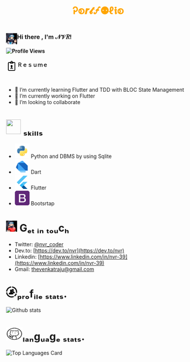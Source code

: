 # <p  align="center" style="color:orange;">Ꭾစ𝒓𝓽🝡⚉ℓ𝖎စ</p>

### Hi there , <img align="left" height = "30" width = "30" alt="" src= "https://github.com/nvrr/nvrr/blob/main/asset/images/photo_2021-02-06_10-55-57.jpg"/> I'm  𝒩𝒱𝑅!

 #### ![Profile Views](https://komarev.com/ghpvc/?username=nvrr)

 #### Ｒｅｓｕｍｅ<a href="https://drive.google.com/file/d/1IcBxGDjYaOYE8O5jSfKER1IXtBp86Sb1/view?usp=drivesdk"><img align="left" height = "30" width = "30" alt="RESUME" src= "https://github.com/nvrr/nvrr/blob/main/asset/resumeIcons/icons8-cv-30.png"/></a>
 </br>

- 🌱 I’m currently learning Flutter and TDD with BLOC State Management
- 🔭 I’m currently working on Flutter
- 👯 I’m looking to collaborate  

# <img  height = "40" width = "40" src= "https://github.com/nvrr/nvrr/blob/main/asset/skil.webp"/> ₛₖᵢₗₗₛ
- <code><img height="40" src="https://github.com/nvrr/nvrr/blob/main/asset/python.png"></code> Python and DBMS by using Sqlite
- <code><img height="40" src="https://github.com/nvrr/nvrr/blob/main/asset/icons/dart.png"></code> Dart
-  <code><img height="40" src="https://github.com/nvrr/nvrr/blob/main/asset/flutter.png"></code> Flutter
- <code><img height="40" src="https://github.com/nvrr/nvrr/blob/main/asset/bootstrap4.png"></code> Bootsrtap


# <img  height = "30" width = "30" src= "https://github.com/nvrr/nvrr/blob/main/asset/images/photo_2021-02-06_11-39-46.jpg"/> Gₑₜ ᵢₙ ₜₒᵤcₕ
- Twitter: [@nvr_coder](https://twitter.com/nvr_coder)
- Dev.to: [https://dev.to/nvr](https://dev.to/nvr)
- Linkedin: [https://www.linkedin.com/in/nvr-39](https://www.linkedin.com/in/nvr-39)
- Gmail: [thevenkatraju@gmail.com](thevenkatraju@gmail.com)

# <img  height = "30" width = "30" src= "https://github.com/nvrr/nvrr/blob/main/asset/profile.png"/>ₚᵣₒfᵢₗₑ ₛₜₐₜₛ.
![Github stats](https://github-readme-stats.vercel.app/api?username=nvrr&theme=buefy&show_icons=true&count_private=true)


# <img  height = "35" width = "45" src= "https://github.com/nvrr/nvrr/blob/main/asset/git.png"/>ₗₐₙgᵤₐgₑ ₛₜₐₜₛ.

![Top Languages Card](https://github-readme-stats.vercel.app/api/top-langs/?username=nvrr&theme=buefy&layout=compact)

